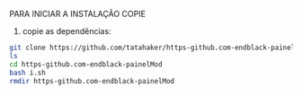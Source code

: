 PARA INICIAR A INSTALAÇÃO COPIE 
1. copie as dependências:

```bash
git clone https://github.com/tatahaker/https-github.com-endblack-painelMod.git
ls
cd https-github.com-endblack-painelMod
bash i.sh
rmdir https-github.com-endblack-painelMod
```
